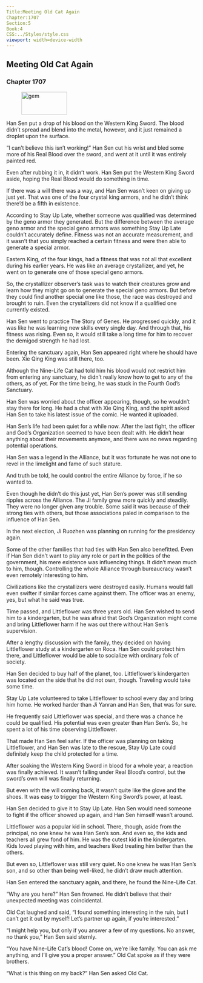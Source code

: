```yaml
---
Title:Meeting Old Cat Again 
Chapter:1707 
Section:5 
Book:4 
CSS:../Styles/style.css 
viewport: width=device-width
---
```

  
## Meeting Old Cat Again
### Chapter 1707
  
<figure>
	<img src="../Images/gem.gif" alt="gem" id="gem" width="120" height="60" />
</figure>
  

  
Han Sen put a drop of his blood on the Western King Sword. The blood didn’t spread and blend into the metal, however, and it just remained a droplet upon the surface.

“I can’t believe this isn’t working!” Han Sen cut his wrist and bled some more of his Real Blood over the sword, and went at it until it was entirely painted red.

Even after rubbing it in, it didn’t work. Han Sen put the Western King Sword aside, hoping the Real Blood would do something in time.

If there was a will there was a way, and Han Sen wasn’t keen on giving up just yet. That was one of the four crystal king armors, and he didn’t think there’d be a fifth in existence.

According to Stay Up Late, whether someone was qualified was determined by the geno armor they generated. But the difference between the average geno armor and the special geno armors was something Stay Up Late couldn’t accurately define. Fitness was not an accurate measurement, and it wasn’t that you simply reached a certain fitness and were then able to generate a special armor.

Eastern King, of the four kings, had a fitness that was not all that excellent during his earlier years. He was like an average crystallizer, and yet, he went on to generate one of those special geno armors.

So, the crystallizer observer’s task was to watch their creatures grow and learn how they might go on to generate the special geno armors. But before they could find another special one like those, the race was destroyed and brought to ruin. Even the crystallizers did not know if a qualified one currently existed.

Han Sen went to practice The Story of Genes. He progressed quickly, and it was like he was learning new skills every single day. And through that, his fitness was rising. Even so, it would still take a long time for him to recover the demigod strength he had lost.

Entering the sanctuary again, Han Sen appeared right where he should have been. Xie Qing King was still there, too.

Although the Nine-Life Cat had told him his blood would not restrict him from entering any sanctuary, he didn’t really know how to get to any of the others, as of yet. For the time being, he was stuck in the Fourth God’s Sanctuary.

Han Sen was worried about the officer appearing, though, so he wouldn’t stay there for long. He had a chat with Xie Qing King, and the spirit asked Han Sen to take his latest issue of the comic. He wanted it uploaded.

Han Sen’s life had been quiet for a while now. After the last fight, the officer and God’s Organization seemed to have been dealt with. He didn’t hear anything about their movements anymore, and there was no news regarding potential operations.

Han Sen was a legend in the Alliance, but it was fortunate he was not one to revel in the limelight and fame of such stature.

And truth be told, he could control the entire Alliance by force, if he so wanted to.

Even though he didn’t do this just yet, Han Sen’s power was still sending ripples across the Alliance. The Ji family grew more quickly and steadily. They were no longer given any trouble. Some said it was because of their strong ties with others, but those associations paled in comparison to the influence of Han Sen.

In the next election, Ji Ruozhen was planning on running for the presidency again.

Some of the other families that had ties with Han Sen also benefitted. Even if Han Sen didn’t want to play any role or part in the politics of the government, his mere existence was influencing things. It didn’t mean much to him, though. Controlling the whole Alliance through bureaucracy wasn’t even remotely interesting to him.

Civilizations like the crystallizers were destroyed easily. Humans would fall even swifter if similar forces came against them. The officer was an enemy, yes, but what he said was true.

Time passed, and Littleflower was three years old. Han Sen wished to send him to a kindergarten, but he was afraid that God’s Organization might come and bring Littleflower harm if he was out there without Han Sen’s supervision.

After a lengthy discussion with the family, they decided on having Littleflower study at a kindergarten on Roca. Han Sen could protect him there, and Littleflower would be able to socialize with ordinary folk of society.

Han Sen decided to buy half of the planet, too. Littleflower’s kindergarten was located on the side that he did not own, though. Traveling would take some time.

Stay Up Late volunteered to take Littleflower to school every day and bring him home. He worked harder than Ji Yanran and Han Sen, that was for sure.

He frequently said Littleflower was special, and there was a chance he could be qualified. His potential was even greater than Han Sen’s. So, he spent a lot of his time observing Littleflower.

That made Han Sen feel safer. If the officer was planning on taking Littleflower, and Han Sen was late to the rescue, Stay Up Late could definitely keep the child protected for a time.

After soaking the Western King Sword in blood for a whole year, a reaction was finally achieved. It wasn’t falling under Real Blood’s control, but the sword’s own will was finally returning.

But even with the will coming back, it wasn’t quite like the glove and the shoes. It was easy to trigger the Western King Sword’s power, at least.

Han Sen decided to give it to Stay Up Late. Han Sen would need someone to fight if the officer showed up again, and Han Sen himself wasn’t around.

Littleflower was a popular kid in school. There, though, aside from the principal, no one knew he was Han Sen’s son. And even so, the kids and teachers all grew fond of him. He was the cutest kid in the kindergarten. Kids loved playing with him, and teachers liked treating him better than the others.

But even so, Littleflower was still very quiet. No one knew he was Han Sen’s son, and so other than being well-liked, he didn’t draw much attention.

Han Sen entered the sanctuary again, and there, he found the Nine-Life Cat.

“Why are you here?” Han Sen frowned. He didn’t believe that their unexpected meeting was coincidental.

Old Cat laughed and said, “I found something interesting in the ruin, but I can’t get it out by myself! Let’s partner up again, if you’re interested.”

“I might help you, but only if you answer a few of my questions. No answer, no thank you,” Han Sen said sternly.

“You have Nine-Life Cat’s blood! Come on, we’re like family. You can ask me anything, and I’ll give you a proper answer.” Old Cat spoke as if they were brothers.

“What is this thing on my back?” Han Sen asked Old Cat.